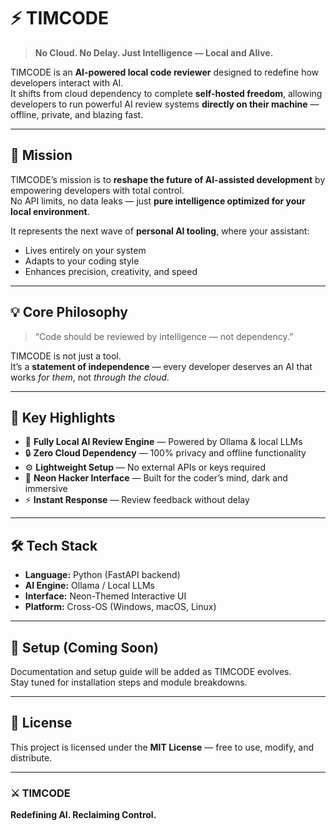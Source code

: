 # ⚡ TIMCODE

> **No Cloud. No Delay. Just Intelligence — Local and Alive.**

TIMCODE is an **AI-powered local code reviewer** designed to redefine how developers interact with AI.  
It shifts from cloud dependency to complete **self-hosted freedom**, allowing developers to run powerful AI review systems **directly on their machine** — offline, private, and blazing fast.

---

## 🚀 Mission
TIMCODE’s mission is to **reshape the future of AI-assisted development** by empowering developers with total control.  
No API limits, no data leaks — just **pure intelligence optimized for your local environment**.  

It represents the next wave of **personal AI tooling**, where your assistant:
- Lives entirely on your system  
- Adapts to your coding style  
- Enhances precision, creativity, and speed  

---

## 💡 Core Philosophy
> “Code should be reviewed by intelligence — not dependency.”

TIMCODE is not just a tool.  
It’s a **statement of independence** — every developer deserves an AI that works *for them*, not *through the cloud*.

---

## 🧠 Key Highlights
- 🧩 **Fully Local AI Review Engine** — Powered by Ollama & local LLMs  
- 🔒 **Zero Cloud Dependency** — 100% privacy and offline functionality  
- ⚙️ **Lightweight Setup** — No external APIs or keys required  
- 🎨 **Neon Hacker Interface** — Built for the coder’s mind, dark and immersive  
- ⚡ **Instant Response** — Review feedback without delay  

---

## 🛠️ Tech Stack
- **Language:** Python (FastAPI backend)
- **AI Engine:** Ollama / Local LLMs
- **Interface:** Neon-Themed Interactive UI
- **Platform:** Cross-OS (Windows, macOS, Linux)

---

## 🧰 Setup (Coming Soon)
Documentation and setup guide will be added as TIMCODE evolves.  
Stay tuned for installation steps and module breakdowns.

---

## 🧾 License
This project is licensed under the **MIT License** — free to use, modify, and distribute.

---

### ⚔️ TIMCODE
**Redefining AI. Reclaiming Control.**
